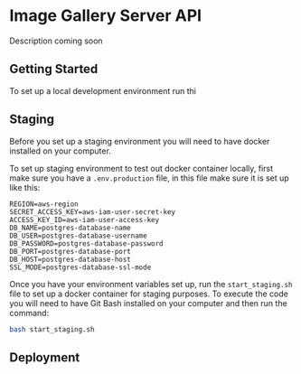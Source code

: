 # Image Gallery Server API
Description coming soon


## Getting Started

To set up a local development environment run thi

## Staging

Before you set up a staging environment you will need to have docker installed on your computer.

To set up staging environment to test out docker container locally, first make sure you have a `.env.production` file, in this file make sure it is set up like this:
```.env
REGION=aws-region
SECRET_ACCESS_KEY=aws-iam-user-secret-key
ACCESS_KEY_ID=aws-iam-user-access-key
DB_NAME=postgres-database-name
DB_USER=postgres-database-username
DB_PASSWORD=postgres-database-password
DB_PORT=postgres-database-port
DB_HOST=postgres-database-host
SSL_MODE=postgres-database-ssl-mode
```

Once you have your environment variables set up, run the `start_staging.sh` file to set up a docker container for staging purposes. To execute the code you will need to have Git Bash installed on your computer and then run the command:
```sh
bash start_staging.sh
```
## Deployment